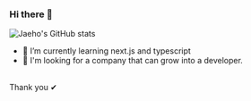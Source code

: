 ### Hi there 👋

![Jaeho's GitHub stats](https://github-readme-stats.vercel.app/api?username=wogh002&theme=dark&show_icons=true)

- 🌱 I’m currently learning next.js and typescript
- 👯 I'm looking for a company that can grow into a developer.
<br>
Thank you ✔
